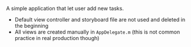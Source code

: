 A simple application that let user add new tasks.

- Default view controller and storyboard file are not used and deleted in the beginning
- All views are created manually in ```AppDelegate.m``` (this is not common practice in real production though)
